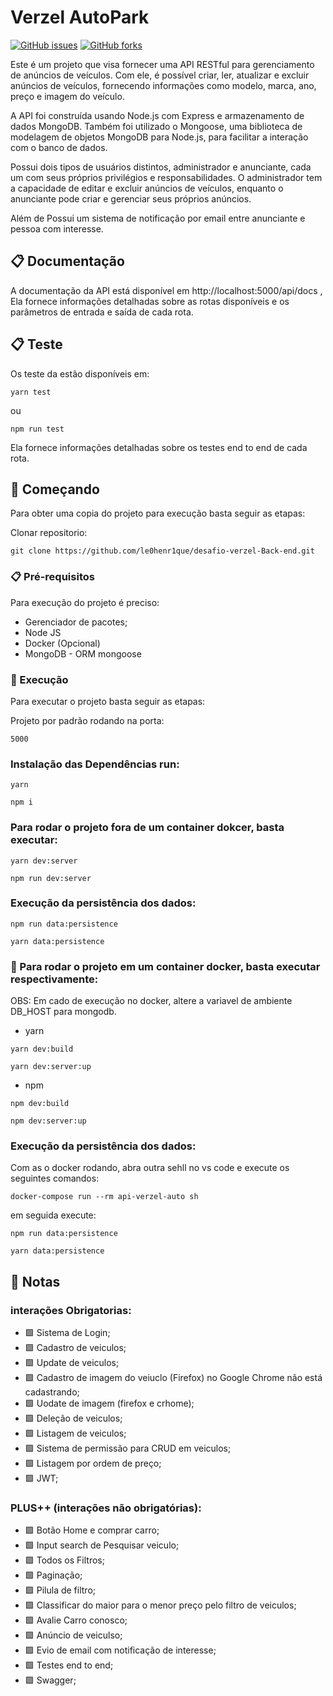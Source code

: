 
# Verzel AutoPark
[![GitHub issues](https://img.shields.io/github/issues/le0henr1que/desafio-verzel-Back-end.svg)](https://github.com/le0henr1que/desafio-verzel-Back-end/issues)
[![GitHub forks](https://img.shields.io/github/forks/sle0henr1que/desafio-verzel-Back-end.svg)](https://github.com/le0henr1que/desafio-verzel-Back-end/network)

Este é um projeto que visa fornecer uma API RESTful para gerenciamento de anúncios de veículos. Com ele, é possível criar, ler, atualizar e excluir anúncios de veículos, fornecendo informações como modelo, marca, ano, preço e imagem do veículo.

A API foi construída usando Node.js com Express e armazenamento de dados MongoDB. Também foi utilizado o Mongoose, uma biblioteca de modelagem de objetos MongoDB para Node.js, para facilitar a interação com o banco de dados.

Possui dois tipos de usuários distintos, administrador e anunciante, cada um com seus próprios privilégios e responsabilidades. O administrador tem a capacidade de editar e excluir anúncios de veículos, enquanto o anunciante pode criar e gerenciar seus próprios anúncios.

Além de Possui um sistema de notificação por email entre anunciante e pessoa com interesse.

## 📋 Documentação

A documentação da API está disponível em http://localhost:5000/api/docs , Ela fornece informações detalhadas sobre as rotas disponíveis e os parâmetros de entrada e saída de cada rota.

## 📋 Teste

Os teste da estão disponíveis em:
```
yarn test
```
ou
```
npm run test
```

Ela fornece informações detalhadas sobre os testes end to end de cada rota.

## 🚀 Começando

Para obter uma copia do projeto para execução basta seguir as etapas:

Clonar repositorio:

```
git clone https://github.com/le0henr1que/desafio-verzel-Back-end.git
```

### 📋 Pré-requisitos

Para execução do projeto é preciso:

- Gerenciador de pacotes;
- Node JS
- Docker (Opcional)
- MongoDB - ORM mongoose

### 🔧 Execução

Para executar o projeto basta seguir as etapas:

Projeto por padrão rodando na porta:

`5000`

### Instalação das Dependências run:

```
yarn
```

```
npm i
```


### Para rodar o projeto fora de um container dokcer, basta executar:

```
yarn dev:server
```

```
npm run dev:server
```
### Execução da persistência dos dados:

```
npm run data:persistence
```
```
yarn data:persistence
```

### 🐋 Para rodar o projeto em um container docker, basta executar respectivamente:

OBS: Em cado de execução no docker, altere a variavel de ambiente DB_HOST para mongodb. 

- yarn

```
yarn dev:build
```

```
yarn dev:server:up
```

- npm

```
npm dev:build
```

```
npm dev:server:up
```
### Execução da persistência dos dados:

Com as o docker rodando, abra outra sehll no vs code e execute os seguintes comandos:

```
docker-compose run --rm api-verzel-auto sh
```

em seguida execute:
```
npm run data:persistence
```
```
yarn data:persistence
```


## 📄 Notas

 ### interações Obrigatorias:
  
  * 🟩 Sistema de Login;
  * 🟩 Cadastro de veiculos;
  * 🟩 Update de veiculos;
  * 🟩 Cadastro de imagem do veiuclo (Firefox) no Google Chrome não está cadastrando;
  * 🟩 Uodate de imagem (firefox e crhome);
  * 🟩 Deleção de veiculos;
  * 🟩 Listagem de veiculos;
  * 🟩 Sistema de permissão para CRUD em veiculos;
  * 🟩 Listagem por ordem de preço;
  * 🟩 JWT;
  
 ### PLUS++ (interações não obrigatórias): 
 
  * 🟩 Botão Home e comprar carro;
  * 🟩 Input search de Pesquisar veiculo;
  * 🟩 Todos os Filtros;
  * 🟩 Paginação;
  * 🟩 Pilula de filtro;
  * 🟩 Classificar do maior para o menor preço pelo filtro de veiculos;
  * 🟩 Avalie Carro conosco;
  * 🟩 Anúncio de veiculso;
  * 🟩 Evio de email com notificação de interesse;
  * 🟩 Testes end to end;
  * 🟩 Swagger;


